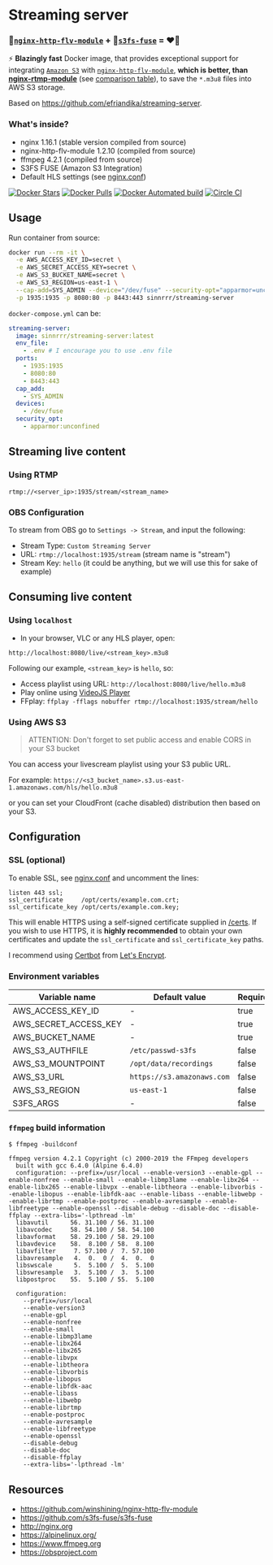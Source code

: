 # Streaming server
### 🤖[`nginx-http-flv-module`](https://github.com/winshining/nginx-http-flv-module) + 💾[`s3fs-fuse`](https://github.com/s3fs-fuse/s3fs-fuse) = ❤️‍🔥
⚡ **Blazingly fast** Docker image, that provides exceptional support for integrating [`Amazon S3`](https://aws.amazon.com/s3/) with [`nginx-http-flv-module`](https://github.com/winshining/nginx-http-flv-module), **which is better, than [nginx-rtmp-module](https://github.com/arut/nginx-rtmp-module)** (see [comparison table](https://github.com/winshining/nginx-http-flv-module#features)), to save the `*.m3u8` files into AWS S3 storage.

Based on https://github.com/efriandika/streaming-server.

### What's inside?
* nginx 1.16.1 (stable version compiled from source)
* nginx-http-flv-module 1.2.10 (compiled from source)
* ffmpeg 4.2.1 (compiled from source)
* S3FS FUSE (Amazon S3 Integration)
* Default HLS settings (see [nginx.conf](nginx.conf))

[![Docker Stars](https://img.shields.io/docker/stars/sinnrrr/streaming-server.svg)](https://hub.docker.com/r/efriandika/streaming-server/)
[![Docker Pulls](https://img.shields.io/docker/pulls/sinnrrr/streaming-server.svg)](https://hub.docker.com/r/efriandika/streaming-server/)
[![Docker Automated build](https://img.shields.io/docker/automated/efriandika/streaming-server.svg)](https://hub.docker.com/r/efriandika/streaming-server/builds/)
[![Circle CI](https://circleci.com/gh/sinnrrr/streaming-server.svg?style=shield&circle-token=:circle-token)](https://circleci.com/gh/sinnrrr/streaming-server)

## Usage

Run container from source:
```bash
docker run --rm -it \
  -e AWS_ACCESS_KEY_ID=secret \
  -e AWS_SECRET_ACCESS_KEY=secret \
  -e AWS_S3_BUCKET_NAME=secret \
  -e AWS_S3_REGION=us-east-1 \
  --cap-add=SYS_ADMIN --device="/dev/fuse" --security-opt="apparmor=unconfined" \
  -p 1935:1935 -p 8080:80 -p 8443:443 sinnrrr/streaming-server
```

`docker-compose.yml` can be:
```yaml
streaming-server:
  image: sinnrrr/streaming-server:latest
  env_file:
    - .env # I encourage you to use .env file
  ports:
    - 1935:1935
    - 8080:80
    - 8443:443
  cap_add:
    - SYS_ADMIN
  devices:
    - /dev/fuse
  security_opt:
    - apparmor:unconfined
```

## Streaming live content 
### Using RTMP
```
rtmp://<server_ip>:1935/stream/<stream_name>
```

### OBS Configuration
To stream from OBS go to `Settings -> Stream`, and input the following:
* Stream Type: `Custom Streaming Server`
* URL: `rtmp://localhost:1935/stream` (stream name is "stream")
* Stream Key: `hello` (it could be anything, but we will use this for sake of example)

## Consuming live content
### Using `localhost`
* In your browser, VLC or any HLS player, open:
```
http://localhost:8080/live/<stream_key>.m3u8
```

Following our example, `<stream_key>` is `hello`, so:
* Access playlist using URL: `http://localhost:8080/live/hello.m3u8`
* Play online using [VideoJS Player](https://video-dev.github.io/hls.js/stable/demo/?src=http%3A%2F%2Flocalhost%3A8080%2Flive%2Fhello.m3u8)
* FFplay: `ffplay -fflags nobuffer rtmp://localhost:1935/stream/hello`

### Using AWS S3
>  ATTENTION:
>  Don't forget to set public access and enable CORS in your S3 bucket

You can access your livescream playlist using your S3 public URL.

For example: `https://<s3_bucket_name>.s3.us-east-1.amazonaws.com/hls/hello.m3u8`

or you can set your CloudFront (cache disabled) distribution then based on your S3.


## Configuration

### SSL (optional)
To enable SSL, see [nginx.conf](nginx.conf) and uncomment the lines:
```
listen 443 ssl;
ssl_certificate     /opt/certs/example.com.crt;
ssl_certificate_key /opt/certs/example.com.key;
```

This will enable HTTPS using a self-signed certificate supplied in [/certs](/certs). If you wish to use HTTPS, it is **highly recommended** to obtain your own certificates and update the `ssl_certificate` and `ssl_certificate_key` paths.

I recommend using [Certbot](https://certbot.eff.org/docs/install.html) from [Let's Encrypt](https://letsencrypt.org).

### Environment variables
| Variable name         | Default value              | Required |
|-----------------------|----------------------------|----------|
| AWS_ACCESS_KEY_ID     | -                          | true     |
| AWS_SECRET_ACCESS_KEY | -                          | true     |
| AWS_BUCKET_NAME       | -                          | true     |
| AWS_S3_AUTHFILE       | `/etc/passwd-s3fs`         | false    |
| AWS_S3_MOUNTPOINT     | `/opt/data/recordings`     | false    |
| AWS_S3_URL            | `https://s3.amazonaws.com` | false    |
| AWS_S3_REGION         | `us-east-1`                | false    |
| S3FS_ARGS             | -                          | false    |

### `ffmpeg` build information
```
$ ffmpeg -buildconf

ffmpeg version 4.2.1 Copyright (c) 2000-2019 the FFmpeg developers
  built with gcc 6.4.0 (Alpine 6.4.0)
  configuration: --prefix=/usr/local --enable-version3 --enable-gpl --enable-nonfree --enable-small --enable-libmp3lame --enable-libx264 --enable-libx265 --enable-libvpx --enable-libtheora --enable-libvorbis --enable-libopus --enable-libfdk-aac --enable-libass --enable-libwebp --enable-librtmp --enable-postproc --enable-avresample --enable-libfreetype --enable-openssl --disable-debug --disable-doc --disable-ffplay --extra-libs='-lpthread -lm'
  libavutil      56. 31.100 / 56. 31.100
  libavcodec     58. 54.100 / 58. 54.100
  libavformat    58. 29.100 / 58. 29.100
  libavdevice    58.  8.100 / 58.  8.100
  libavfilter     7. 57.100 /  7. 57.100
  libavresample   4.  0.  0 /  4.  0.  0
  libswscale      5.  5.100 /  5.  5.100
  libswresample   3.  5.100 /  3.  5.100
  libpostproc    55.  5.100 / 55.  5.100

  configuration:
    --prefix=/usr/local
    --enable-version3
    --enable-gpl
    --enable-nonfree
    --enable-small
    --enable-libmp3lame
    --enable-libx264
    --enable-libx265
    --enable-libvpx
    --enable-libtheora
    --enable-libvorbis
    --enable-libopus
    --enable-libfdk-aac
    --enable-libass
    --enable-libwebp
    --enable-librtmp
    --enable-postproc
    --enable-avresample
    --enable-libfreetype
    --enable-openssl
    --disable-debug
    --disable-doc
    --disable-ffplay
    --extra-libs='-lpthread -lm'
```

## Resources
* https://github.com/winshining/nginx-http-flv-module
* https://github.com/s3fs-fuse/s3fs-fuse
* http://nginx.org
* https://alpinelinux.org/
* https://www.ffmpeg.org
* https://obsproject.com
